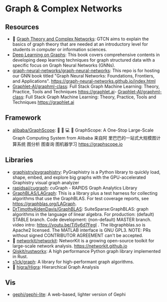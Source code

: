 # Graph & Complex Networks

## Resources

- 🌟
  [Graph Theory and Complex Networks](https://www.distributed-systems.net/index.php/books/gtcn/):
  GTCN aims to explain the basics of graph theory that are needed at an
  introductory level for students in computer or information sciences.
- [Deep Learning on Graphs](https://web.njit.edu/~ym329/dlg_book): This book
  covers comprehensive contents in developing deep learning techniques for graph
  structured data with a specific focus on Graph Neural Networks (GNNs).
- [graph-neural-networks/graph-neural-networks](https://github.com/graph-neural-networks/graph-neural-networks.github.io):
  This repo is for hosting our GNN book titled "Graph Neural Networks:
  Foundations, Frontiers, and Applications".
  <https://graph-neural-networks.github.io/index.html>
- [Graphlet-AI/graphml-class](https://github.com/Graphlet-AI/graphml-class):
  Full Stack Graph Machine Learning: Theory, Practice, Tools and Techniques
  <https://graphlet.ai>-
  [Graphlet-AI/graphml-class](https://github.com/Graphlet-AI/graphml-class):
  Full Stack Graph Machine Learning: Theory, Practice, Tools and Techniques
  <https://graphlet.ai>

## Framework

- [alibaba/GraphScope](https://github.com/alibaba/GraphScope): 🔨 🍇 💻 🚀
  GraphScope: A One-Stop Large-Scale Graph Computing System from Alibaba 来自阿
  里巴巴的一站式大规模图计算系统 图分析 图查询 图机器学习
  <https://graphscope.io>

## Libraries

- [graphistry/pygraphistry](https://github.com/graphistry/pygraphistry):
  PyGraphistry is a Python library to quickly load, shape, embed, and explore
  big graphs with the GPU-accelerated Graphistry visual graph analyzer
- [rapidsai/cugraph](https://github.com/rapidsai/cugraph): cuGraph - RAPIDS
  Graph Analytics Library
- [GraphBLAS/LAGraph](https://github.com/GraphBLAS/LAGraph): This is a library
  plus a test harness for collecting algorithms that use the GraphBLAS. For test
  coverage reports, see <https://graphblas.org/LAGraph>.
- [DrTimothyAldenDavis/GraphBLAS](https://github.com/DrTimothyAldenDavis/GraphBLAS):
  SuiteSparse:GraphBLAS: graph algorithms in the language of linear algebra. For
  production: (default) STABLE branch. Code development: (non-default) MASTER
  branch. video intro: https://youtu.be/Tj5y6d7FegI . The libgraphblas.so is
  Apache2 licensed. The MATLAB interface is GNU GPL3. NOTE: PRs without signed
  CONTRIBUTOR AGREEMENT can't be accepted.
- 🌟 [networkit/networkit](https://github.com/networkit/networkit): NetworKit is
  a growing open-source toolkit for large-scale network analysis.
  <https://networkit.github.io>
- [Qiskit/rustworkx](https://github.com/Qiskit/rustworkx): A high performance
  Python graph library implemented in Rust.
- [s1ck/graph](https://github.com/s1ck/graph): A library for high-performant
  graph algorithms.
- 🌟 [higra/Higra](https://github.com/higra/Higra): Hierarchical Graph Analysis

## Vis

- [gephi/gephi-lite](https://github.com/gephi/gephi-lite): A web-based, lighter
  version of Gephi
